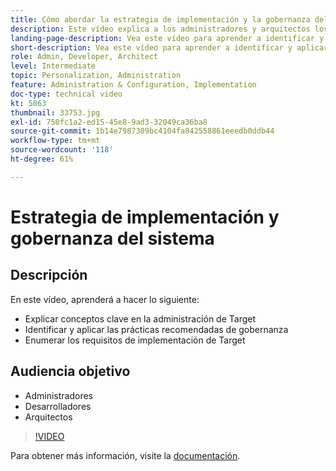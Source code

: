 ```yaml
---
title: Cómo abordar la estrategia de implementación y la gobernanza del sistema
description: Este vídeo explica a los administradores y arquitectos los conceptos clave para la administración y la implementación de Adobe Target. Vea este vídeo para aprender a identificar y aplicar las prácticas recomendadas de administración y enumerar los requisitos de implementación de Target.
landing-page-description: Vea este vídeo para aprender a identificar y aplicar las prácticas recomendadas de administración y enumerar los requisitos de implementación de Target.
short-description: Vea este vídeo para aprender a identificar y aplicar las prácticas recomendadas de administración y enumerar los requisitos de implementación de Target.
role: Admin, Developer, Architect
level: Intermediate
topic: Personalization, Administration
feature: Administration & Configuration, Implementation
doc-type: technical video
kt: 5063
thumbnail: 33753.jpg
exl-id: 750fc1a2-ed15-45e8-9ad3-32049ca36ba8
source-git-commit: 1b14e7987309bc4104fa842558861eeedb0ddb44
workflow-type: tm+mt
source-wordcount: '118'
ht-degree: 61%

---
```


# Estrategia de implementación y gobernanza del sistema

## Descripción

En este vídeo, aprenderá a hacer lo siguiente:

* Explicar conceptos clave en la administración de Target
* Identificar y aplicar las prácticas recomendadas de gobernanza
* Enumerar los requisitos de implementación de Target

## Audiencia objetivo

* Administradores
* Desarrolladores
* Arquitectos

>[!VIDEO](https://video.tv.adobe.com/v/33753/?quality=12)

Para obtener más información, visite la [documentación](https://experienceleague.adobe.com/docs/target/using/administer/administrating-target.html?lang=en).
